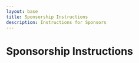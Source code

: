 ```yaml
---
layout: base
title: Sponsorship Instructions 
description: Instructions for Sponsors
---
```

# Sponsorship Instructions

